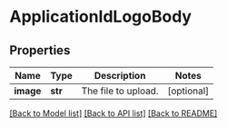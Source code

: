 # ApplicationIdLogoBody

## Properties
Name | Type | Description | Notes
------------ | ------------- | ------------- | -------------
**image** | **str** | The file to upload. | [optional] 

[[Back to Model list]](../README.md#documentation-for-models) [[Back to API list]](../README.md#documentation-for-api-endpoints) [[Back to README]](../README.md)

